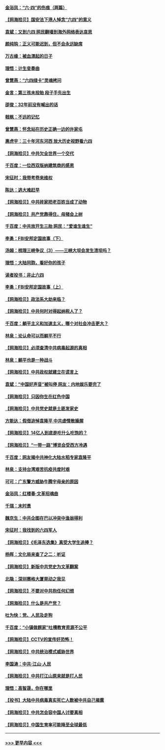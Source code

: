 #### [金浴凤：“六·四”的伤痕（两篇）](../pages/nsc993/n13001719.md?t=06061451) 
#### [【网海拾贝】国安法下港人悼念“六四”的意义](../pages/nsc993/n13001039.md?t=06061451) 
#### [袁斌：又到六四 网民翻墙到海外网络表达哀思](../pages/nsc993/n13000995.md?t=06061451) 
#### [颜纯钩：正义可能迟到，但不会永远缺席](../pages/nsc993/n13000920.md?t=06061451) 
#### [万古缘：被血漂起的日子](../pages/nsc993/n13000914.md?t=06061451) 
#### [理悟：计生变奏曲](../pages/nsc993/n13000414.md?t=06061451) 
#### [曾慧燕：“六四绿卡”灵魂拷问](../pages/nsc993/n13000277.md?t=06061451) 
#### [金言：第三孩未投胎 段子手先出生](../pages/nsc993/n13000215.md?t=06061451) 
#### [邵俊：32年前没有喊出的话](../pages/nsc993/n13000181.md?t=06061451) 
#### [戟枫：不远的记忆](../pages/nsc993/n13000121.md?t=06061451) 
#### [曾慧燕：怀念站在历史正确一边的许家屯](../pages/nsc993/n13000073.md?t=06061451) 
#### [惠虎宇：三十年河东河西 放大历史视野看六四](../pages/nsc993/n13000018.md?t=06061451) 
#### [【网海拾贝】中共欠全世界一个交代](../pages/nsc993/n12998706.md?t=06061451) 
#### [千百度：一位西双版纳建筑商的感恩](../pages/nsc993/n12998487.md?t=06061451) 
#### [宋征时：我带考卷来维权](../pages/nsc993/n12994088.md?t=06061451) 
#### [陈达：逃大难赶早](../pages/nsc993/n12993569.md?t=06061451) 
#### [【网海拾贝】中共砖家把老百姓当成了动物](../pages/nsc993/n12993483.md?t=06061451) 
#### [【网海拾贝】共产党靠得住，母猪会上树](../pages/nsc993/n12990730.md?t=06061451) 
#### [千百度：中共放开生三胎 网民：“爱谁生谁生”](../pages/nsc993/n12990644.md?t=06061451) 
#### [李勇：FBI安邦定国故事（下）](../pages/nsc993/n12987854.md?t=06061451) 
#### [汤姆：梳理三峡争议（3）——三峡大坝会发生溃坝吗？](../pages/nsc993/n12989806.md?t=06061451) 
#### [理悟：大陆同胞，看好你的孩子](../pages/nsc993/n12989778.md?t=06061451) 
#### [读者投书：非止六四](../pages/nsc993/n12989673.md?t=06061451) 
#### [李勇：FBI安邦定国故事（上）](../pages/nsc993/n12987749.md?t=06061451) 
#### [【网海拾贝】政法系大劫来临？](../pages/nsc993/n12987596.md?t=06061451) 
#### [【网海拾贝】中共何时对得起纳税人了？](../pages/nsc993/n12985578.md?t=06061451) 
#### [千百度：躺平主义和加速主义，哪个对社会冲击更大？](../pages/nsc993/n12985512.md?t=06061451) 
#### [林泉：论认命可以而躺平不行](../pages/nsc993/n12985505.md?t=06061451) 
#### [【网海拾贝】必须查清中共病毒起源的真相](../pages/nsc993/n12984276.md?t=06061451) 
#### [林泉：躺平也是一种战斗](../pages/nsc993/n12984194.md?t=06061451) 
#### [【网海拾贝】中共政权就建立在谎言上](../pages/nsc993/n12981880.md?t=06061451) 
#### [袁斌：“中国好声音”被叫停 网友：内地娱乐要完了](../pages/nsc993/n12981826.md?t=06061451) 
#### [【网海拾贝】只因你生在红色中国](../pages/nsc993/n12979096.md?t=06061451) 
#### [【网海拾贝】中共党史就是土匪发家史](../pages/nsc993/n12976478.md?t=06061451) 
#### [方能达：假借追悼袁隆平 中共虚情散臊腥](../pages/nsc993/n12976396.md?t=06061451) 
#### [【网海拾贝】14亿人到底是吃什么吃饱的？](../pages/nsc993/n12974125.md?t=06061451) 
#### [【网海拾贝】“一带一路”博览会受西方冷遇](../pages/nsc993/n12971787.md?t=06061451) 
#### [千百度：网友揭中共神化大陆水稻专家袁隆平](../pages/nsc993/n12971733.md?t=06061451) 
#### [林泉：支持台湾艰苦抗疫共度时艰](../pages/nsc993/n12971350.md?t=06061451) 
#### [可可：广东警方威胁牛腾宇母亲的原因](../pages/nsc993/n12971100.md?t=06061451) 
#### [金浴凤：红楼春·文革招魂曲](../pages/nsc993/n12970354.md?t=06061451) 
#### [千瑞：末时景](../pages/nsc993/n12970337.md?t=06061451) 
#### [魏京生：中共企图在巴以冲突中渔翁得利](../pages/nsc993/n12970286.md?t=06061451) 
#### [宋征时：我找到的六四军人](../pages/nsc993/n12970213.md?t=06061451) 
#### [【网海拾贝】《毛泽东选集》真受大学生追捧？](../pages/nsc993/n12968779.md?t=06061451) 
#### [杨晖：文化局来查了之二：听证](../pages/nsc993/n12966528.md?t=06061451) 
#### [【网海拾贝】新版中共党史为文革翻案](../pages/nsc993/n12967526.md?t=06061451) 
#### [北隐：深圳赛格大厦晃动之我见](../pages/nsc993/n12967393.md?t=06061451) 
#### [【网海拾贝】不要对中共抱任何幻想](../pages/nsc993/n12965222.md?t=06061451) 
#### [【网海拾贝】什么是共产党？](../pages/nsc993/n12962781.md?t=06061451) 
#### [吐为快：党、人民及走狗](../pages/nsc993/n12962747.md?t=06061451) 
#### [千百度：“小镇做题家”吐槽教育资源不公平](../pages/nsc993/n12962705.md?t=06061451) 
#### [【网海拾贝】CCTV的宣传好恐怖！](../pages/nsc993/n12959984.md?t=06061451) 
#### [【网海拾贝】中共统治模式威胁世界](../pages/nsc993/n12957622.md?t=06061451) 
#### [李国涛：中共‧江山‧人民](../pages/nsc993/n12957502.md?t=06061451) 
#### [【网海拾贝】中共打江山原来就是打人民](../pages/nsc993/n12954345.md?t=06061451) 
#### [理悟：高智晟，你在哪里](../pages/nsc993/n12953115.md?t=06061451) 
#### [【投书】大陆中共病毒真实死亡人数被中共自己揭露](../pages/nsc993/n12953050.md?t=06061451) 
#### [【网海拾贝】中共怎会容中国人讨要真相](../pages/nsc993/n12952161.md?t=06061451) 
#### [【网海拾贝】中国生育率可能降至全球最低](../pages/nsc993/n12948793.md?t=06061451) 

----
#### [ >>> 更早内容 <<< ](../indexes/nsc993-earlier.md)
